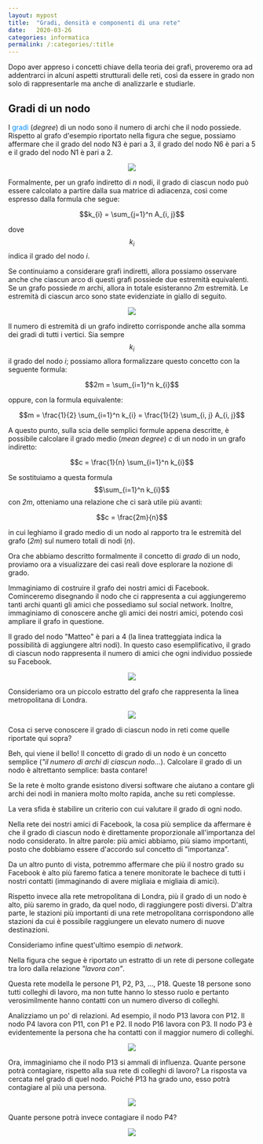 ```yaml
---
layout: mypost
title:  "Gradi, densità e componenti di una rete"
date:   2020-03-26
categories: informatica
permalink: /:categories/:title
---
```


<p class="abstract">Dopo aver appreso i concetti chiave della teoria dei grafi, proveremo ora ad addentrarci in alcuni aspetti strutturali delle reti, così da essere in grado non solo di rappresentarle ma anche di analizzarle e studiarle.</p>

Gradi di un nodo
-----------------------

I <font color="#008cff">gradi</font> (_degree_) di un nodo sono il numero di archi che il nodo possiede. Rispetto al grafo d'esempio riportato nella figura che segue, possiamo affermare che il grado del nodo N3 è pari a 3, il grado del nodo N6 è pari a 5 e il grado del nodo N1 è pari a 2.

<div style="text-align: center"><img src="/media/images/degree1.svg" /></div>

Formalmente, per un grafo indiretto di _n_ nodi, il grado di ciascun nodo può essere calcolato a partire dalla sua matrice di adiacenza, così come espresso dalla formula che segue:

$$k_{i} = \sum_{j=1}^n A_{i, j}$$  

dove $$k_{i}$$ indica il grado del nodo _i_.

Se continuiamo a considerare grafi indiretti, allora possiamo osservare anche che ciascun arco di questi grafi possiede due estremità equivalenti. Se un grafo possiede _m_ archi, allora in totale esisteranno _2m_ estremità. Le estremità di ciascun arco sono state evidenziate in giallo di seguito.

<div style="text-align: center"><img src="/media/images/endsedges.svg" /></div>

Il numero di estremità di un grafo indiretto corrisponde anche alla somma dei gradi di tutti i vertici. Sia sempre $$k_{i}$$ il grado del nodo _i_; possiamo allora formalizzare questo concetto con la seguente formula:

$$2m = \sum_{i=1}^n k_{i}$$

oppure, con la formula equivalente:

$$m = \frac{1}{2} \sum_{i=1}^n k_{i} = \frac{1}{2} \sum_{i, j} A_{i, j}$$

A questo punto, sulla scia delle semplici formule appena descritte, è possibile calcolare il grado medio (_mean degree_) _c_ di un nodo in un grafo indiretto:

$$c = \frac{1}{n} \sum_{i=1}^n k_{i}$$

Se sostituiamo a questa formula $$\sum_{i=1}^n k_{i}$$ con _2m_, otteniamo una relazione che ci sarà utile più avanti:

$$c = \frac{2m}{n}$$

in cui leghiamo il grado medio di un nodo al rapporto tra le estremità del grafo (_2m_) sul numero totali di nodi (_n_).

Ora che abbiamo descritto formalmente il concetto di _grado_ di un nodo, proviamo ora a visualizzare dei casi reali dove esplorare la nozione di grado.

Immaginiamo di costruire il grafo dei nostri amici di Facebook. Cominceremo disegnando il nodo che ci rappresenta a cui aggiungeremo tanti archi quanti gli amici che possediamo sul social network. Inoltre, immaginiamo di conoscere anche gli amici dei nostri amici, potendo così ampliare il grafo in questione.

Il grado del nodo "Matteo" è pari a 4 (la linea tratteggiata indica la possibilità di aggiungere altri nodi). In questo caso esemplificativo, il grado di ciascun nodo rappresenta il numero di amici che ogni individuo possiede su Facebook.

 <div style="text-align: center"><img src="/media/images/socialgraph.svg" /></div>

Consideriamo ora un piccolo estratto del grafo che rappresenta la linea metropolitana di Londra.

<div style="text-align: center"><img src="/media/images/metrolondon.svg" /></div>

Cosa ci serve conoscere il grado di ciascun nodo in reti come quelle riportate qui sopra?

Beh, qui viene il bello! Il concetto di grado di un nodo è un concetto semplice (_"il numero di archi di ciascun nodo..._). Calcolare il grado di un nodo è altrettanto semplice: basta contare!

Se la rete è molto grande esistono diversi software che aiutano a contare gli archi dei nodi in maniera molto molto rapida, anche su reti complesse.

La vera sfida è stabilire un criterio con cui valutare il grado di ogni nodo.

Nella rete dei nostri amici di Facebook, la cosa più semplice da affermare è che il grado di ciascun nodo è direttamente proporzionale all'importanza del nodo considerato. In altre parole: più amici abbiamo, più siamo importanti, posto che dobbiamo essere d'accordo sul concetto di "importanza".

Da un altro punto di vista, potremmo affermare che più il nostro grado su Facebook è alto più faremo fatica a tenere monitorate le bachece di tutti i nostri contatti (immaginando di avere migliaia e migliaia di amici).

Rispetto invece alla rete metropolitana di Londra, più il grado di un nodo è alto, più saremo in grado, da quel nodo, di raggiungere posti diversi. D'altra parte, le stazioni più importanti di una rete metropolitana corrispondono alle stazioni da cui è possibile raggiungere un elevato numero di nuove destinazioni.

Consideriamo infine quest'ultimo esempio di _network_.

Nella figura che segue è riportato un estratto di un rete di persone collegate tra loro dalla relazione _"lavora con"_.

Questa rete modella le persone P1, P2, P3, ..., P18. Queste 18 persone sono tutti colleghi di lavoro, ma non tutte hanno lo stesso ruolo e pertanto verosimilmente hanno contatti con un numero diverso di colleghi.

Analizziamo un po' di relazioni. Ad esempio, il nodo P13 lavora con P12. Il nodo P4 lavora con P11, con P1 e P2. Il nodo P16 lavora con P3. Il nodo P3 è evidentemente la persona che ha contatti con il maggior numero di colleghi.

<div style="text-align: center"><img src="/media/images/spread1.svg" /></div>

Ora, immaginiamo che il nodo P13 si ammali di influenza. Quante persone potrà contagiare, rispetto alla sua rete di colleghi di lavoro? La risposta va cercata nel grado di quel nodo. Poiché P13 ha grado uno, esso potrà contagiare al più una persona.

<div style="text-align: center"><img src="/media/images/spread2.svg" /></div>

Quante persone potrà invece contagiare il nodo P4?

<div style="text-align: center"><img src="/media/images/spread3.svg" /></div>
